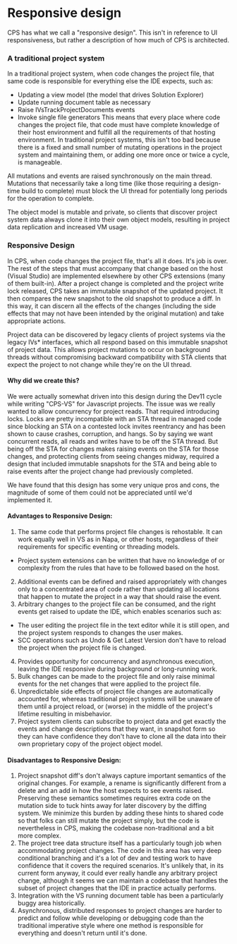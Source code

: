 Responsive design
=================

CPS has what we call a "responsive design". This isn't in reference to UI
responsiveness, but rather a description of how much of CPS is architected.


### A traditional project system

In a traditional project system, when code changes the project file, that
same code is responsible for everything else the IDE expects, such as:

- Updating a view model (the model that drives Solution Explorer)
- Update running document table as necessary
- Raise IVsTrackProjectDocuments events
- Invoke single file generators
This means that every place where code changes the project file, that code
must have complete knowledge of their host environment and fulfill all the
requirements of that hosting environment. In traditional project systems,
this isn't too bad because there is a fixed and small number of mutating
operations in the project system and maintaining them, or adding one more
once or twice a cycle, is manageable. 

All mutations and events are raised synchronously on the main thread.
Mutations that necessarily take a long time (like those requiring a
design-time build to complete) must block the UI thread for potentially
long periods for the operation to complete.

The object model is mutable and private, so clients that discover project
system data always clone it into their own object models, resulting in
project data replication and increased VM usage.

### Responsive Design

In CPS, when code changes the project file, that's all it does. It's job
is over. The rest of the steps that must accompany that change based on
the host (Visual Studio) are implemented elsewhere by other CPS extensions
(many of them built-in). After a project change is completed and the project
write lock released, CPS takes an immutable snapshot of the updated project.
It then compares the new snapshot to the old snapshot to produce a diff.
In this way, it can discern all the effects of the changes (including the
side effects that may not have been intended by the original mutation)
and take appropriate actions.

Project data can be discovered by legacy clients of project systems via the
legacy IVs* interfaces, which all respond based on this immutable snapshot
of project data. This allows project mutations to occur on background
threads without compromising backward compatibility with STA clients that
expect the project to not change while they're on the UI thread.

#### Why did we create this?

We were actually somewhat driven into this design during the Dev11 cycle
while writing "CPS-VS" for Javascript projects. The issue was we really
wanted to allow concurrency for project reads. That required introducing
locks. Locks are pretty incompatible with an STA thread in managed code
since blocking an STA on a contested lock invites reentrancy and has
been shown to cause crashes, corruption, and hangs. So by saying we want
concurrent reads, all reads and writes have to be off the STA thread. But
being off the STA for changes makes raising events on the STA for those
changes, and protecting clients from seeing changes midway, required a
design that included immutable snapshots for the STA and being able to
raise events after the project change had previously completed. 

We have found that this design has some very unique pros and cons, the
magnitude of some of them could not be appreciated until we'd implemented
it.

#### Advantages to Responsive Design:

1. The same code that performs project file changes is rehostable. It can work equally well in VS as in Napa, or other hosts, regardless of their requirements for specific eventing or threading models.
  - Project system extensions can be written that have no knowledge of or complexity from the rules that have to be followed based on the host.
2. Additional events can be defined and raised appropriately with changes only to a concentrated area of code rather than updating all locations that happen to mutate the project in a way that should raise the event.
3. Arbitrary changes to the project file can be consumed, and the right events get raised to update the IDE, which enables scenarios such as:
  - The user editing the project file in the text editor while it is still open, and the project system responds to changes the user makes.
  - SCC operations such as Undo & Get Latest Version don't have to reload the project when the project file is changed.
4. Provides opportunity for concurrency and asynchronous execution, leaving the IDE responsive during background or long-running work.
5. Bulk changes can be made to the project file and only raise minimal events for the net changes that were applied to the project file.
6. Unpredictable side effects of project file changes are automatically accounted for, whereas traditional project systems will be unaware of them until a project reload, or (worse) in the middle of the project's lifetime resulting in misbehavior.
7. Project system clients can subscribe to project data and get exactly the events and change descriptions that they want, in snapshot form so they can have confidence they don't have to clone all the data into their own proprietary copy of the project object model.

#### Disadvantages to Responsive Design:

1. Project snapshot diff's don't always capture important semantics of the original changes. For example, a rename is significantly different from a delete and an add in how the host expects to see events raised. Preserving these semantics sometimes requires extra code on the mutation side to tuck hints away for later discovery by the diffing system. We minimize this burden by adding these hints to shared code so that folks can still mutate the project simply, but the code is nevertheless in CPS, making the codebase non-traditional and a bit more complex.
2. The project tree data structure itself has a particularly tough job when accommodating project changes. The code in this area has very deep conditional branching and it's a lot of dev and testing work to have confidence that it covers the required scenarios. It's unlikely that, in its current form anyway, it could ever really handle any arbitrary project change, although it seems we can maintain a codebase that handles the subset of project changes that the IDE in practice actually performs.
3. Integration with the VS running document table has been a particularly buggy area historically.
4. Asynchronous, distributed responses to project changes are harder to predict and follow while developing or debugging code than the traditional imperative style where one method is responsible for everything and doesn't return until it's done.
